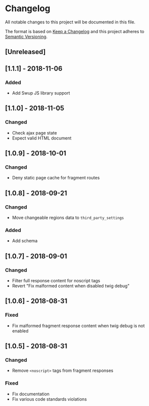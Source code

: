 Changelog
=========

All notable changes to this project will be documented in this file.

The format is based on [Keep a Changelog](http://keepachangelog.com/en/1.0.0/)
and this project adheres to [Semantic Versioning](http://semver.org/spec/v2.0.0.html).

[Unreleased]
------------

[1.1.1] - 2018-11-06
--------------------
### Added
- Add Swup JS library support

[1.1.0] - 2018-11-05
--------------------
### Changed
- Check ajax page state
- Expect valid HTML document

[1.0.9] - 2018-10-01
--------------------
### Changed
- Deny static page cache for fragment routes

[1.0.8] - 2018-09-21
--------------------
### Changed
- Move changeable regions data to `third_party_settings`

### Added
- Add schema

[1.0.7] - 2018-09-01
--------------------
### Changed
- Filter full response content for noscript tags
- Revert "Fix malformed content when disabled twig debug"

[1.0.6] - 2018-08-31
--------------------
### Fixed
- Fix malformed fragment response content when twig debug is not enabled

[1.0.5] - 2018-08-31
--------------------
### Changed
- Remove `<noscript>` tags from fragment responses

### Fixed
- Fix documentation
- Fix various code standards violations
